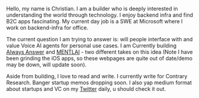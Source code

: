 Hello, my name is Christian. I am a builder who is deeply interested in understanding the world through technology. I enjoy backend infra and find B2C apps fascinating. My current day job is a SWE at Microsoft where I work on backend-infra for office.

The current question I am trying to answer is: will people interface with and value Voice AI agents for personal use cases. I am Currently building [Always Answer](https://always-answer.com/) and [MENTLAI](https://mentl-webpage.vercel.app) - two different takes on this idea (Note I have been grinding the iOS apps, so these webpages are quite out of date/demo may be down, will update soon).

Aside from building, I love to read and write. I currently write for Contrary Research. Banger startup memos dropping soon. I also yap medium format about startups and VC on my [Twitter](https://x.com/okokthere) daily, u should check it out.

<!--
**ChristianOkokhere/ChristianOkokhere** is a ✨ _special_ ✨ repository because its `README.md` (this file) appears on your GitHub profile.

Here are some ideas to get you started:

- 🔭 I'm currently working on ...
- 🌱 I'm currently learning ...
- 👯 I'm looking to collaborate on ...
- 🤔 I'm looking for help with ...
- 💬 Ask me about ...
- 📫 How to reach me: ...
- 😄 Pronouns: ...
- ⚡ Fun fact: ...
-->
